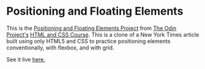 # Positioning and Floating Elements

This is the [Positioning and Floating Elements Project](https://www.theodinproject.com/paths/full-stack-ruby-on-rails/courses/html-and-css/lessons/positioning-and-floating-elements) from [The Odin Project's](https://www.theodinproject.com) [HTML and CSS Course](https://www.theodinproject.com/paths/full-stack-ruby-on-rails/courses/html-and-css/).  This is a clone of a New York Times article built using only HTML5 and CSS to practice positioning elements conventionally, with flexbox, and with grid. 

See it live [here.](https://esteban90-dev.github.io/positioning-floating-elements/)